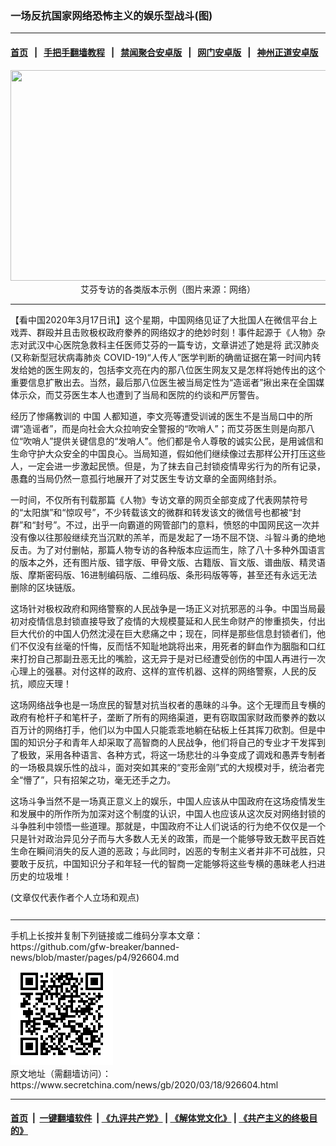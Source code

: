 ### 一场反抗国家网络恐怖主义的娱乐型战斗(图)
------------------------

#### [首页](https://github.com/gfw-breaker/banned-news/blob/master/README.md) &nbsp;&nbsp;|&nbsp;&nbsp; [手把手翻墙教程](https://github.com/gfw-breaker/guides/wiki) &nbsp;&nbsp;|&nbsp;&nbsp; [禁闻聚合安卓版](https://github.com/gfw-breaker/bn-android) &nbsp;&nbsp;|&nbsp;&nbsp; [网门安卓版](https://github.com/oGate2/oGate) &nbsp;&nbsp;|&nbsp;&nbsp; [神州正道安卓版](https://github.com/SzzdOgate/update) 



<div class="article_right" style="fone-color:#000">
 <p style="text-align:center">
  <img alt="" src="//img3.secretchina.com/pic/2020/3-17/p2650281a71274147-ss.jpg" style="height:337px; width:600px"/>
  <br>
   艾芬专访的各类版本示例（图片来源：网络）
   <span id="hideid" name="hideid" style="color:red;display:none;">
    <span href="https://www.secretchina.com">
    </span>
   </span>
  </br>
 </p>
 <div id="txt-mid1-t21-2017">
  

---


  </div>
 </div>
 <p>
  【看中国2020年3月17日讯】这个星期，中国网络见证了大批国人在微信平台上戏弄、群殴并且击败极权政府豢养的网络奴才的绝妙时刻！事件起源于《人物》杂志对武汉中心医院急救科主任医师艾芬的一篇专访，文章讲述了她是将
  <span href="https://www.secretchina.com/news/gb/tag/武汉肺炎" target="_blank">
   武汉肺炎
  </span>
  (又称新型冠状病毒肺炎 COVID-19)“人传人”医学判断的确凿证据在第一时间内转发给她的医生网友的，包括李文亮在内的那八位医生网友又是怎样将她传出的这个重要信息扩散出去。当然，最后那八位医生被当局定性为“造谣者”揪出来在全国媒体示众，而艾芬医生本人也遭到了当局和医院的约谈和严厉警告。
  <span id="hideid" name="hideid" style="color:red;display:none;">
   <span href="https://www.secretchina.com">
   </span>
  </span>
 </p>
 <p>
  经历了惨痛教训的
  <span href="https://www.secretchina.com" target="_blank">
   中国
  </span>
  人都知道，李文亮等遭受训诫的医生不是当局口中的所谓“造谣者”，而是向社会大众拉响安全警报的“吹哨人”；而艾芬医生则是向那八位“吹哨人”提供关键信息的“发哨人”。他们都是令人尊敬的诚实公民，是用诚信和生命守护大众安全的中国良心。当局知道，假如他们继续像过去那样公开打压这些人，一定会进一步激起民愤。但是，为了抹去自己封锁疫情卑劣行为的所有记录，愚蠢的当局仍然一意孤行地展开了对艾医生专访文章的全面网络封杀。
 </p>
 <p>
  一时间，不仅所有刊载那篇《人物》专访文章的网页全部变成了代表网禁符号的“太阳旗”和“惊叹号”，不少转载该文的微群和转发该文的微信号也都被“封群”和“封号”。不过，出乎一向霸道的网管部门的意料，愤怒的中国网民这一次并没有像以往那般继续充当沉默的羔羊，而是发起了一场不屈不饶、斗智斗勇的绝地反击。为了对付删帖，那篇人物专访的各种版本应运而生，除了八十多种外国语言的版本之外，还有图片版、错字版、甲骨文版、古籍版、盲文版、谱曲版、精灵语版、摩斯密码版、16进制编码版、二维码版、条形码版等等，甚至还有永远无法删除的区块链版。
 </p>
 <p>
  这场针对极权政府和网络警察的人民战争是一场正义对抗邪恶的斗争。中国当局最初对疫情信息封锁直接导致了疫情的大规模蔓延和人民生命财产的惨重损失，付出巨大代价的中国人仍然沈浸在巨大悲痛之中；现在，同样是那些信息封锁者们，他们不仅没有丝毫的忏悔，反而恬不知耻地跳将出来，用死者的鲜血作为胭脂和口红来打扮自己那副丑恶无比的嘴脸，这无异于是对已经遭受创伤的中国人再进行一次心理上的强暴。对付这样的政府、这样的宣传机器、这样的网络警察，人民的反抗，顺应天理！
 </p>
 <p>
  这场网络战争也是一场庶民的智慧对抗当权者的愚昧的斗争。这个无理而且专横的政府有枪杆子和笔杆子，垄断了所有的网络渠道，更有窃取国家财政而豢养的数以百万计的网络打手，他们以为中国人只能乖乖地躺在砧板上任其挥刀砍割。但是中国的知识分子和青年人却采取了高智商的人民战争，他们将自己的专业才干发挥到了极致，采用各种语言、各种方式，将这一场悲壮的斗争变成了调戏和愚弄专制者的一场极具娱乐性的战斗，面对突如其来的“变形金刚”式的大规模对手，统治者完全“懵了”，只有招架之功，毫无还手之力。
 </p>
 <p>
  这场斗争当然不是一场真正意义上的娱乐，中国人应该从中国政府在这场疫情发生和发展中的所作所为加深对这个制度的认识，中国人也应该从这次反对网络封锁的斗争胜利中领悟一些道理。那就是，中国政府不让人们说话的行为绝不仅仅是一个只是针对政治异见分子而与大多数人无关的政策，而是一个能够导致无数平民百姓生命在瞬间消失的反人道的恶政；与此同时，凶恶的专制主义者并非不可战胜，只要敢于反抗，中国知识分子和年轻一代的智商一定能够将这些专横的愚昧老人扫进历史的垃圾堆！
 </p>
 (文章仅代表作者个人立场和观点)
 <center>
  <div>
   <div id="txt-mid2-t22-2017" style="display: block;  max-height: 351px;  overflow: hidden;">
    <div id="SC-21xxx">
    </div>
    <ins class="adsbygoogle" data-ad-client="ca-pub-1276641434651360" data-ad-format="auto" data-ad-slot="4301710469" data-full-width-responsive="true" style="display:block">
    </ins>
   </div>
  </div>
 </center>
 <div style="padding-top:12px;">
 </div>
</div>

<hr/>
手机上长按并复制下列链接或二维码分享本文章：<br/>
https://github.com/gfw-breaker/banned-news/blob/master/pages/p4/926604.md <br/>
<a href='https://github.com/gfw-breaker/banned-news/blob/master/pages/p4/926604.md'><img src='https://github.com/gfw-breaker/banned-news/blob/master/pages/p4/926604.md.png'/></a> <br/>
原文地址（需翻墙访问）：https://www.secretchina.com/news/gb/2020/03/18/926604.html


------------------------
#### [首页](https://github.com/gfw-breaker/banned-news/blob/master/README.md) &nbsp;|&nbsp; [一键翻墙软件](https://github.com/gfw-breaker/nogfw/blob/master/README.md) &nbsp;| [《九评共产党》](https://github.com/gfw-breaker/9ping.md/blob/master/README.md#九评之一评共产党是什么) | [《解体党文化》](https://github.com/gfw-breaker/jtdwh.md/blob/master/README.md) | [《共产主义的终极目的》](https://github.com/gfw-breaker/gczydzjmd.md/blob/master/README.md)


<img src='http://gfw-breaker.win/banned-news/pages/p4/926604.md' width='0px' height='0px'/>